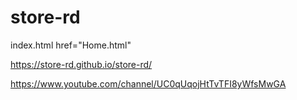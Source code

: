 # store-rd
index.html
href="Home.html"


https://store-rd.github.io/store-rd/


https://www.youtube.com/channel/UC0qUqojHtTvTFI8yWfsMwGA


<a href="https://www.youtube.com/channel/UC0qUqojHtTvTFI8yWfsMwGA" target="_blank"><i class="fa fa-play"></i></a>
